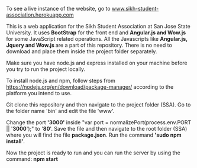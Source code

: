 To see a live instance of the website, go to www.sikh-student-association.herokuapp.com

This is a web application for the Sikh Student Association at San Jose State University. It uses <b>BootStrap</b> for the front end and <b>Angular.js and Wow.js</b> for some JavaScript related operations. All the Javascripts like <b>Angular.js, Jquery and Wow.js </b> are a part of this repository. There is no need to download and place them inside the project folder separately.


Make sure you have node.js and express installed on your machine before you try to run the project locally. 

To install node.js and npm, follow steps from https://nodejs.org/en/download/package-manager/ according to the platform you intend to use. 

Git clone this repository and then navigate to the project folder (SSA). Go to the folder name 'bin' and edit the file 'www'.

Change the port <b>'3000'</b> inside "var port = normalizePort(process.env.PORT || '<b>3000</b>');" to '<b>80</b>'. Save the file and then navigate to the root folder (SSA) where you will find the file <b> package.json</b>. 
Run the command <b>'sudo npm install'</b>.

Now the project is ready to run and you can run the server by using the command: <b>npm start</b>



